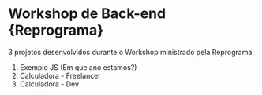 # Workshop de Back-end {Reprograma}

3 projetos desenvolvidos durante o Workshop ministrado pela Reprograma.

1. Exemplo JS (Em que ano estamos?)
2. Calculadora - Freelancer
3. Calculadora - Dev

